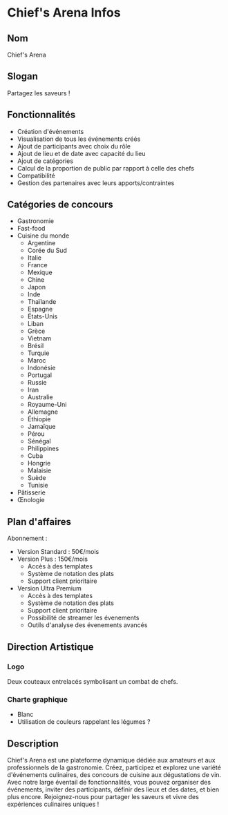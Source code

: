 # Chief's Arena Infos

## Nom
Chief's Arena

## Slogan
Partagez les saveurs !

## Fonctionnalités
- Création d'événements
- Visualisation de tous les événements créés
- Ajout de participants avec choix du rôle
- Ajout de lieu et de date avec capacité du lieu
- Ajout de catégories
- Calcul de la proportion de public par rapport à celle des chefs
- Compatibilité
- Gestion des partenaires avec leurs apports/contraintes

## Catégories de concours
- Gastronomie
- Fast-food
- Cuisine du monde
  - Argentine
  - Corée du Sud
  - Italie
  - France
  - Mexique
  - Chine
  - Japon
  - Inde
  - Thaïlande
  - Espagne
  - États-Unis
  - Liban
  - Grèce
  - Vietnam
  - Brésil
  - Turquie
  - Maroc
  - Indonésie
  - Portugal
  - Russie
  - Iran
  - Australie
  - Royaume-Uni
  - Allemagne
  - Éthiopie
  - Jamaïque
  - Pérou
  - Sénégal
  - Philippines
  - Cuba
  - Hongrie
  - Malaisie
  - Suède
  - Tunisie
- Pâtisserie
- Œnologie

## Plan d'affaires
Abonnement :
- Version Standard : 50€/mois
- Version Plus : 150€/mois
  - Accès à des templates
  - Système de notation des plats
  - Support client prioritaire
- Version Ultra Premium
  - Accès à des templates
  - Système de notation des plats
  - Support client prioritaire
  - Possibilité de streamer les évenements
  - Outils d'analyse des évenements avancés

## Direction Artistique
### Logo
Deux couteaux entrelacés symbolisant un combat de chefs.

### Charte graphique
- Blanc
- Utilisation de couleurs rappelant les légumes ?

## Description
Chief's Arena est une plateforme dynamique dédiée aux amateurs et aux professionnels de la gastronomie. Créez, participez et explorez une variété d'événements culinaires, des concours de cuisine aux dégustations de vin. Avec notre large éventail de fonctionnalités, vous pouvez organiser des événements, inviter des participants, définir des lieux et des dates, et bien plus encore. Rejoignez-nous pour partager les saveurs et vivre des expériences culinaires uniques !
